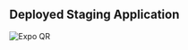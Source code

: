 ## Deployed Staging Application

![Expo QR](https://api.qrserver.com/v1/create-qr-code/?size=250x250&data=exp://exp.host/@systemo/systemo?release-channel=staging)
